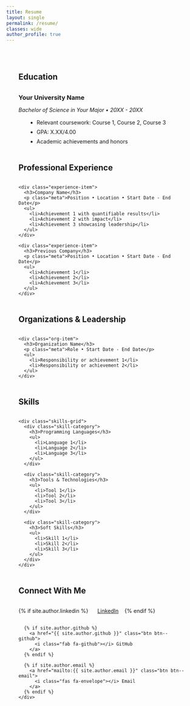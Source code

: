 ```yaml
---
title: Resume
layout: single
permalink: /resume/
classes: wide
author_profile: true
---
```


<div class="resume-container">
  <section class="resume-section education">
    <h2>Education</h2>
    <div class="education-item">
      <h3>Your University Name</h3>
      <p class="meta">Bachelor of Science in Your Major • 20XX - 20XX</p>
      <ul>
        <li>Relevant coursework: Course 1, Course 2, Course 3</li>
        <li>GPA: X.XX/4.00</li>
        <li>Academic achievements and honors</li>
      </ul>
    </div>
  </section>

  <section class="resume-section experience">
    <h2>Professional Experience</h2>
    
    <div class="experience-item">
      <h3>Company Name</h3>
      <p class="meta">Position • Location • Start Date - End Date</p>
      <ul>
        <li>Achievement 1 with quantifiable results</li>
        <li>Achievement 2 with impact</li>
        <li>Achievement 3 showcasing leadership</li>
      </ul>
    </div>

    <div class="experience-item">
      <h3>Previous Company</h3>
      <p class="meta">Position • Location • Start Date - End Date</p>
      <ul>
        <li>Achievement 1</li>
        <li>Achievement 2</li>
        <li>Achievement 3</li>
      </ul>
    </div>
  </section>

  <section class="resume-section organizations">
    <h2>Organizations & Leadership</h2>
    
    <div class="org-item">
      <h3>Organization Name</h3>
      <p class="meta">Role • Start Date - End Date</p>
      <ul>
        <li>Responsibility or achievement 1</li>
        <li>Responsibility or achievement 2</li>
      </ul>
    </div>
  </section>

  <section class="resume-section skills">
    <h2>Skills</h2>
    
    <div class="skills-grid">
      <div class="skill-category">
        <h3>Programming Languages</h3>
        <ul>
          <li>Language 1</li>
          <li>Language 2</li>
          <li>Language 3</li>
        </ul>
      </div>
      
      <div class="skill-category">
        <h3>Tools & Technologies</h3>
        <ul>
          <li>Tool 1</li>
          <li>Tool 2</li>
          <li>Tool 3</li>
        </ul>
      </div>
      
      <div class="skill-category">
        <h3>Soft Skills</h3>
        <ul>
          <li>Skill 1</li>
          <li>Skill 2</li>
          <li>Skill 3</li>
        </ul>
      </div>
    </div>
  </section>

  <section class="resume-section contact">
    <h2>Connect With Me</h2>
    <div class="social-links">
      {% if site.author.linkedin %}
        <a href="{{ site.author.linkedin }}" class="btn btn--linkedin">
          <i class="fab fa-linkedin"></i> LinkedIn
        </a>
      {% endif %}
      
      {% if site.author.github %}
        <a href="{{ site.author.github }}" class="btn btn--github">
          <i class="fab fa-github"></i> GitHub
        </a>
      {% endif %}
      
      {% if site.author.email %}
        <a href="mailto:{{ site.author.email }}" class="btn btn--email">
          <i class="fas fa-envelope"></i> Email
        </a>
      {% endif %}
    </div>
  </section>
</div>

<style>
.resume-container {
  max-width: 900px;
  margin: 0 auto;
  padding: 2rem;
}

.resume-section {
  margin-bottom: 3rem;
  
  h2 {
    color: var(--text-color);
    border-bottom: 2px solid var(--primary-color);
    padding-bottom: 0.5rem;
    margin-bottom: 1.5rem;
  }
}

.education-item,
.experience-item,
.org-item {
  margin-bottom: 2rem;
  
  h3 {
    color: var(--secondary-color);
    margin-bottom: 0.5rem;
  }
  
  .meta {
    color: var(--text-color);
    font-style: italic;
    margin-bottom: 1rem;
  }
  
  ul {
    list-style-type: disc;
    margin-left: 1.5rem;
    
    li {
      margin-bottom: 0.5rem;
    }
  }
}

.skills-grid {
  display: grid;
  grid-template-columns: repeat(auto-fit, minmax(250px, 1fr));
  gap: 2rem;
  
  .skill-category {
    h3 {
      color: var(--secondary-color);
      margin-bottom: 1rem;
    }
    
    ul {
      list-style-type: none;
      margin: 0;
      padding: 0;
      
      li {
        margin-bottom: 0.5rem;
        padding-left: 1rem;
        position: relative;
        
        &:before {
          content: "•";
          position: absolute;
          left: 0;
          color: var(--primary-color);
        }
      }
    }
  }
}

.social-links {
  display: flex;
  gap: 1rem;
  flex-wrap: wrap;
  
  .btn {
    display: inline-flex;
    align-items: center;
    gap: 0.5rem;
    
    i {
      font-size: 1.2em;
    }
  }
}
</style> 